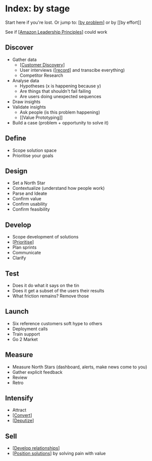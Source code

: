 # Index: by stage

Start here if you're lost. Or jump to: [[by problem]] or by [[by effort]]

See if [[Amazon Leadership Principles]] could work

## Discover

- Gather data
  - [[Customer Discovery]]
  - User interviews ([[record]] and transcibe everything)
  - Competitor Research
- Analyse data
  - Hypotheses (x is happening because y)
  - Are things that shouldn't fail failing
  - Are users doing unexpected sequences
- Draw insights
- Validate insights
  - Ask people (is this problem happening)
  - [[Value Prototyping]]
- Build a case (problem + opportunity to solve it)

## Define

- Scope solution space
- Prioritise your goals

## Design

- Set a North Star
- Contextualize (understand how people work)
- Parse and Ideate
- Confirm value
- Confirm usability
- Confirm feasibility

## Develop

- Scope development of solutions
- [[Prioritise]]
- Plan sprints
- Communicate
- Clarify

## Test

- Does it do what it says on the tin
- Does it get a subset of the users their results
- What friction remains? Remove those

## Launch

- Six reference customers soft hype to others
- Deployment calls
- Train support
- Go 2 Market

## Measure

- Measure North Stars (dashboard, alerts, make news come to you)
- Gather explicit feedback
- Review
- Retro

## Intensify

- Attract
- [[Convert]]
- [[Deputize]]

## Sell

- [[Develop relationships]]
- [[Position solutions]] by solving pain with value

[//begin]: # "Autogenerated link references for markdown compatibility"
[by problem]: by-problem "Index: by problem"
[Amazon Leadership Principles]: amazon-leadership-principles "Amazon Leadership Principles"
[Customer Discovery]: customer-discovery "Customer Discovery"
[record]: record "Record"
[Prioritise]: prioritise "Prioritise"
[Convert]: convert "Convert"
[Deputize]: deputize "Deputize"
[Develop relationships]: develop-relationships "Develop Relationships"
[Position solutions]: position-solutions "Position Solutions"
[//end]: # "Autogenerated link references"